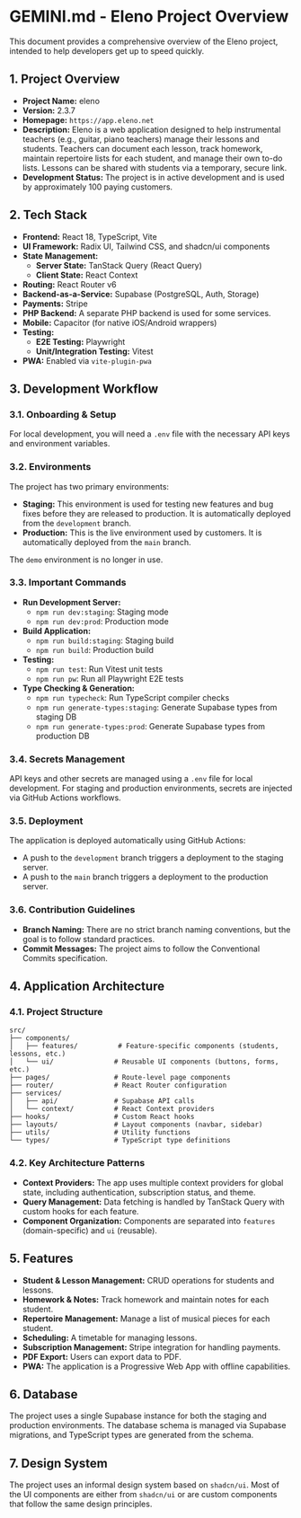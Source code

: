 # GEMINI.md - Eleno Project Overview

This document provides a comprehensive overview of the Eleno project, intended to help developers get up to speed quickly.

## 1. Project Overview

*   **Project Name:** eleno
*   **Version:** 2.3.7
*   **Homepage:** `https://app.eleno.net`
*   **Description:** Eleno is a web application designed to help instrumental teachers (e.g., guitar, piano teachers) manage their lessons and students. Teachers can document each lesson, track homework, maintain repertoire lists for each student, and manage their own to-do lists. Lessons can be shared with students via a temporary, secure link.
*   **Development Status:** The project is in active development and is used by approximately 100 paying customers.

## 2. Tech Stack

*   **Frontend:** React 18, TypeScript, Vite
*   **UI Framework:** Radix UI, Tailwind CSS, and shadcn/ui components
*   **State Management:**
    *   **Server State:** TanStack Query (React Query)
    *   **Client State:** React Context
*   **Routing:** React Router v6
*   **Backend-as-a-Service:** Supabase (PostgreSQL, Auth, Storage)
*   **Payments:** Stripe
*   **PHP Backend:** A separate PHP backend is used for some services.
*   **Mobile:** Capacitor (for native iOS/Android wrappers)
*   **Testing:**
    *   **E2E Testing:** Playwright
    *   **Unit/Integration Testing:** Vitest
*   **PWA:** Enabled via `vite-plugin-pwa`

## 3. Development Workflow

### 3.1. Onboarding & Setup

For local development, you will need a `.env` file with the necessary API keys and environment variables.

### 3.2. Environments

The project has two primary environments:

*   **Staging:** This environment is used for testing new features and bug fixes before they are released to production. It is automatically deployed from the `development` branch.
*   **Production:** This is the live environment used by customers. It is automatically deployed from the `main` branch.

The `demo` environment is no longer in use.

### 3.3. Important Commands

*   **Run Development Server:**
    *   `npm run dev:staging`: Staging mode
    *   `npm run dev:prod`: Production mode
*   **Build Application:**
    *   `npm run build:staging`: Staging build
    *   `npm run build`: Production build
*   **Testing:**
    *   `npm run test`: Run Vitest unit tests
    *   `npm run pw`: Run all Playwright E2E tests
*   **Type Checking & Generation:**
    *   `npm run typecheck`: Run TypeScript compiler checks
    *   `npm run generate-types:staging`: Generate Supabase types from staging DB
    *   `npm run generate-types:prod`: Generate Supabase types from production DB

### 3.4. Secrets Management

API keys and other secrets are managed using a `.env` file for local development. For staging and production environments, secrets are injected via GitHub Actions workflows.

### 3.5. Deployment

The application is deployed automatically using GitHub Actions:

*   A push to the `development` branch triggers a deployment to the staging server.
*   A push to the `main` branch triggers a deployment to the production server.

### 3.6. Contribution Guidelines

*   **Branch Naming:** There are no strict branch naming conventions, but the goal is to follow standard practices.
*   **Commit Messages:** The project aims to follow the Conventional Commits specification.

## 4. Application Architecture

### 4.1. Project Structure

```
src/
├── components/
│   ├── features/          # Feature-specific components (students, lessons, etc.)
│   └── ui/               # Reusable UI components (buttons, forms, etc.)
├── pages/                # Route-level page components
├── router/               # React Router configuration
├── services/
│   ├── api/              # Supabase API calls
│   └── context/          # React Context providers
├── hooks/                # Custom React hooks
├── layouts/              # Layout components (navbar, sidebar)
├── utils/                # Utility functions
└── types/                # TypeScript type definitions
```

### 4.2. Key Architecture Patterns

*   **Context Providers:** The app uses multiple context providers for global state, including authentication, subscription status, and theme.
*   **Query Management:** Data fetching is handled by TanStack Query with custom hooks for each feature.
*   **Component Organization:** Components are separated into `features` (domain-specific) and `ui` (reusable).

## 5. Features

*   **Student & Lesson Management:** CRUD operations for students and lessons.
*   **Homework & Notes:** Track homework and maintain notes for each student.
*   **Repertoire Management:** Manage a list of musical pieces for each student.
*   **Scheduling:** A timetable for managing lessons.
*   **Subscription Management:** Stripe integration for handling payments.
*   **PDF Export:** Users can export data to PDF.
*   **PWA:** The application is a Progressive Web App with offline capabilities.

## 6. Database

The project uses a single Supabase instance for both the staging and production environments. The database schema is managed via Supabase migrations, and TypeScript types are generated from the schema.

## 7. Design System

The project uses an informal design system based on `shadcn/ui`. Most of the UI components are either from `shadcn/ui` or are custom components that follow the same design principles.